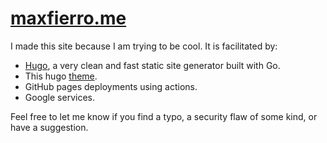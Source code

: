 # [maxfierro.me](https://www.maxfierro.me/)

I made this site because I am trying to be cool. It is facilitated by:

* [Hugo](https://gohugo.io/), a very clean and fast static site generator built with Go.
* This hugo [theme](https://github.com/adityatelange/hugo-PaperMod).
* GitHub pages deployments using actions.
* Google services.

Feel free to let me know if you find a typo, a security flaw of some kind, or have a suggestion.
